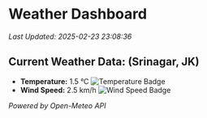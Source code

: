 
# Weather Dashboard

_Last Updated: 2025-02-23 23:08:36_

## Current Weather Data: (Srinagar, JK)
- **Temperature:** 1.5 °C ![Temperature Badge](https://img.shields.io/badge/Temperature-Low%20Temp-blue)
- **Wind Speed:** 2.5 km/h ![Wind Speed Badge](https://img.shields.io/badge/Wind%20Speed-Light%20Wind-blue)

*Powered by Open-Meteo API*
